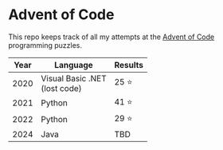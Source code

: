 # Advent of Code

This repo keeps track of all my attempts at the [Advent of Code](https://adventofcode.com/) programming puzzles.

| Year | Language                          | Results |
|------|-----------------------------------|---------|
| 2020 | Visual Basic .NET<br/>(lost code) | 25 ⭐    |
| 2021 | Python                            | 41 ⭐    |
| 2022 | Python                            | 29 ⭐    |
| 2024 | Java                              | TBD     |